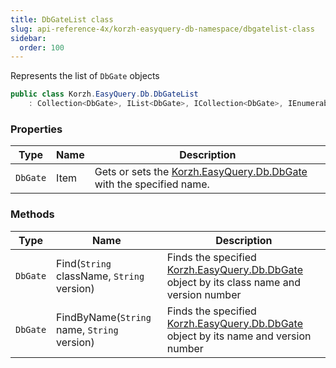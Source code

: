 ```yaml
---
title: DbGateList class
slug: api-reference-4x/korzh-easyquery-db-namespace/dbgatelist-class
sidebar:
  order: 100
---
```


Represents the list of `DbGate` objects
```csharp
public class Korzh.EasyQuery.Db.DbGateList
    : Collection<DbGate>, IList<DbGate>, ICollection<DbGate>, IEnumerable<DbGate>, IEnumerable, IList, ICollection, IReadOnlyList<DbGate>, IReadOnlyCollection<DbGate>

```

### Properties

| Type | Name | Description | 
| --- | --- | --- | 
| `DbGate` | Item | Gets or sets the [Korzh.EasyQuery.Db.DbGate](///////////////easyquery/docs/api-reference-4x/korzh-easyquery-db-namespace/dbgate-class) with the specified name. | 


### Methods

| Type | Name | Description | 
| --- | --- | --- | 
| `DbGate` | Find(`String` className, `String` version) | Finds the specified [Korzh.EasyQuery.Db.DbGate](///////////////easyquery/docs/api-reference-4x/korzh-easyquery-db-namespace/dbgate-class) object by its class name and version number | 
| `DbGate` | FindByName(`String` name, `String` version) | Finds the specified [Korzh.EasyQuery.Db.DbGate](///////////////easyquery/docs/api-reference-4x/korzh-easyquery-db-namespace/dbgate-class) object by its name and version number |
